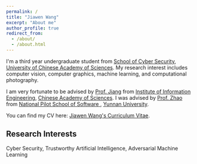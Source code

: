 ```yaml
---
permalink: /
title: "Jiawen Wang"
excerpt: "About me"
author_profile: true
redirect_from: 
  - /about/
  - /about.html
---
```



I'm a third year undergraduate student from [School of Cyber Security](https://scs.ucas.ac.cn/index.php/zh-cn/), [University of Chinese Academy of Sciences](https://english.ucas.ac.cn/). My research interest includes computer vision, computer graphics, machine learning, and computational photography.

I am very fortunate to be advised by [Prof. Jiang](https://teacher.ucas.ac.cn/~0017964)  from [Institute of Information Engineering](https://www.iie.cas.cn/), [Chinese Academy of Sciences](https://www.cas.cn/). I was advised by [Prof. Zhao](http://www.sei.ynu.edu.cn/info/1023/1157.htm) from [National Pilot School of Software
](http://www.sei.ynu.edu.cn/index.htm),  [Yunnan University]((http://www.ynu.edu.cn/)).

You can find my CV here: [Jiawen Wang's Curriculum Vitae](../jiawenwang.io/assets/Curriculum_Vitae.pdf).


Research Interests
------
Cyber Security, Trustworthy Artificial Intelligence, Adversarial Machine Learning

